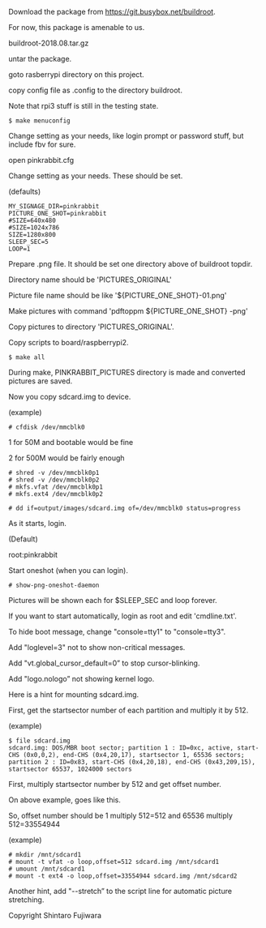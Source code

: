Download the package from https://git.busybox.net/buildroot. 

For now, this package is amenable to us. 

buildroot-2018.08.tar.gz 

untar the package. 

goto rasberrypi directory on this project. 

copy config file as .config to the directory buildroot. 

Note that rpi3 stuff is still in the testing state.

```
$ make menuconfig 
```

  Change setting as your needs, like login prompt or password stuff, but include fbv for sure. 

open pinkrabbit.cfg 

  Change setting as your needs. These should be set. 

(defaults) 
```
MY_SIGNAGE_DIR=pinkrabbit
PICTURE_ONE_SHOT=pinkrabbit
#SIZE=640x480
#SIZE=1024x786
SIZE=1280x800
SLEEP_SEC=5
LOOP=1
```

Prepare .png file. It should be set one directory above of buildroot topdir. 

Directory name should be 'PICTURES_ORIGINAL'

Picture file name should be like '${PICTURE_ONE_SHOT}-01.png'

Make pictures with command 'pdftoppm <inputpdf> ${PICTURE_ONE_SHOT} -png'

Copy pictures to directory 'PICTURES_ORIGINAL'.  

Copy scripts to board/raspberrypi2. 

```
$ make all 
```
During make, PINKRABBIT_PICTURES directory is made and converted pictures are saved. 

Now you copy sdcard.img to device. 

(example) 
```
# cfdisk /dev/mmcblk0 
```
1 for 50M and bootable would be fine 

2 for 500M would be fairly enough 

```
# shred -v /dev/mmcblk0p1 
# shred -v /dev/mmcblk0p2 
# mkfs.vfat /dev/mmcblk0p1 
# mkfs.ext4 /dev/mmcblk0p2 
```

```
# dd if=output/images/sdcard.img of=/dev/mmcblk0 status=progress 
```

As it starts, login. 

(Default) 

root:pinkrabbit 

Start oneshot (when you can login). 

```
# show-png-oneshot-daemon 
```

Pictures will be shown each for $SLEEP_SEC and loop forever.


If you want to start automatically, login as root and edit 'cmdline.txt'.

To hide boot message, change "console=tty1" to "console=tty3".

Add "loglevel=3" not to show non-critical messages.

Add "vt.global_cursor_default=0” to stop cursor-blinking.

Add "logo.nologo” not showing kernel logo.

Here is a hint for mounting sdcard.img.

First, get the startsector number of each partition and multiply it by 512.

(example)
```
$ file sdcard.img
sdcard.img: DOS/MBR boot sector; partition 1 : ID=0xc, active, start-CHS (0x0,0,2), end-CHS (0x4,20,17), startsector 1, 65536 sectors; partition 2 : ID=0x83, start-CHS (0x4,20,18), end-CHS (0x43,209,15), startsector 65537, 1024000 sectors
```

First, multiply startsector number by 512 and get offset number.

On above example, goes like this.

So, offset number should be 1 multiply 512=512 and 65536 multiply 512=33554944

(example)
```
# mkdir /mnt/sdcard1
# mount -t vfat -o loop,offset=512 sdcard.img /mnt/sdcard1
# umount /mnt/sdcard1
# mount -t ext4 -o loop,offset=33554944 sdcard.img /mnt/sdcard2
```

Another hint, add "--stretch” to the script line for automatic picture stretching.


Copyright Shintaro Fujiwara 

